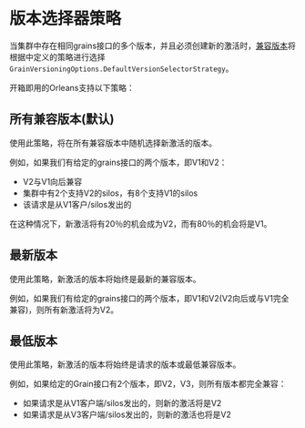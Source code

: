 # 版本选择器策略

当集群中存在相同grains接口的多个版本，并且必须创建新的激活时，[兼容版本](compatible_grains.md)将根据中定义的策略进行选择`GrainVersioningOptions.DefaultVersionSelectorStrategy`。

开箱即用的Orleans支持以下策略：

## 所有兼容版本(默认)

使用此策略，将在所有兼容版本中随机选择新激活的版本。

例如，如果我们有给定的grains接口的两个版本，即V1和V2：

  - V2与V1向后兼容
  - 集群中有2个支持V2的silos，有8个支持V1的silos
  - 该请求是从V1客户/silos发出的

在这种情况下，新激活将有20％的机会成为V2，而有80％的机会将是V1。

## 最新版本

使用此策略，新激活的版本将始终是最新的兼容版本。

例如，如果我们有给定的grains接口的两个版本，即V1和V2(V2向后或与V1完全兼容)，则所有新激活将为V2。

## 最低版本

使用此策略，新激活的版本将始终是请求的版本或最低兼容版本。

例如，如果给定的Grain接口有2个版本，即V2，V3，则所有版本都完全兼容：

  - 如果请求是从V1客户端/silos发出的，则新的激活将是V2
  - 如果请求是从V3客户端/silos发出的，则新的激活也将是V2